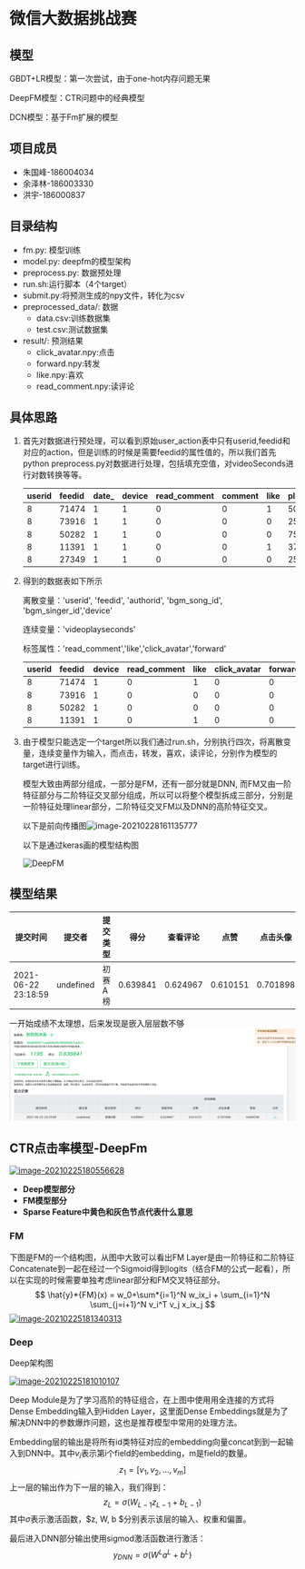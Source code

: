 # **微信大数据挑战赛**

## 模型

GBDT+LR模型：第一次尝试，由于one-hot内存问题无果

DeepFM模型：CTR问题中的经典模型

DCN模型：基于Fm扩展的模型

## 项目成员

- 朱国峰-186004034
- 余泽林-186003330
- 洪宇-186000837

## 目录结构

- fm.py: 模型训练
- model.py: deepfm的模型架构
- preprocess.py: 数据预处理
- run.sh:运行脚本（4个target）
- submit.py:将预测生成的npy文件，转化为csv
- preprocessed_data/: 数据
  - data.csv:训练数据集
  - test.csv:测试数据集
- result/: 预测结果
  - click_avatar.npy:点击
  - forward.npy:转发
  - like.npy:喜欢
  - read_comment.npy:读评论


##  具体思路

1. 首先对数据进行预处理，可以看到原始user_action表中只有userid,feedid和对应的action，但是训练的时候是需要feedid的属性值的，所以我们首先python preprocess.py对数据进行处理，包括填充空值，对videoSeconds进行对数转换等等。

   | userid | feedid | date_ | device | read_comment | comment | like | play | stay | click_avatar | forward | follow | favorite |
   | ------ | ------ | ----- | ------ | ------------ | ------- | ---- | ---- | ---- | ------------ | ------- | ------ | -------- |
   | 8      | 71474  | 1     | 1      | 0            | 0       | 1    | 500  | 5366 | 0            | 0       | 0      | 0        |
   | 8      | 73916  | 1     | 1      | 0            | 0       | 0    | 250  | 1533 | 0            | 0       | 0      | 0        |
   | 8      | 50282  | 1     | 1      | 0            | 0       | 0    | 750  | 1302 | 0            | 0       | 0      | 0        |
   | 8      | 11391  | 1     | 1      | 0            | 0       | 1    | 3750 | 5191 | 0            | 0       | 0      | 0        |
   | 8      | 27349  | 1     | 1      | 0            | 0       | 0    | 250  | 800  | 0            | 0       | 0      | 0        |

2. 得到的数据表如下所示

   离散变量：'userid', 'feedid', 'authorid', 'bgm_song_id', 'bgm_singer_id','device'

   连续变量：'videoplayseconds'

   标签属性：'read_comment','like','click_avatar','forward'

   | userid | feedid | device | read_comment | like | click_avatar | forward | authorid | videoplayseconds | bgm_song_id | bgm_singer_id |
   | ------ | ------ | ------ | ------------ | ---- | ------------ | ------- | -------- | ---------------- | ----------- | ------------- |
   | 8      | 71474  | 1      | 0            | 1    | 0            | 0       | 1528     | 2.484907         | 13746       | 3557          |
   | 8      | 73916  | 1      | 0            | 0    | 0            | 0       | 1442     | 2.833213         | 0           | 0             |
   | 8      | 50282  | 1      | 0            | 0    | 0            | 0       | 8648     | 3.465736         | 0           | 0             |
   | 8      | 11391  | 1      | 0            | 1    | 0            | 0       | 11976    | 1.94591          | 13097       | 5013          |

3. 由于模型只能选定一个target所以我们通过run.sh，分别执行四次，将离散变量，连续变量作为输入，而点击，转发，喜欢，读评论，分别作为模型的target进行训练。

   模型大致由两部分组成，一部分是FM，还有一部分就是DNN, 而FM又由一阶特征部分与二阶特征交叉部分组成，所以可以将整个模型拆成三部分，分别是一阶特征处理linear部分，二阶特征交叉FM以及DNN的高阶特征交叉。

   以下是前向传播图![image-20210228161135777](https://camo.githubusercontent.com/406fd9ca0fc6bf713bd97be287488b0d07d0b32f2539c7b8339ed867b57ade6e/687474703a2f2f72796c756f2e6f73732d636e2d6368656e6764752e616c6979756e63732e636f6d2fe59bbee78987696d6167652d32303231303232383136313133353737372e706e67)

   以下是通过keras画的模型结构图

   ![DeepFM](https://camo.githubusercontent.com/2dbd28bc15f554e75d508a1d3fa4f53a834b51287d4653e710db2691c3b4b84e/687474703a2f2f72796c756f2e6f73732d636e2d6368656e6764752e616c6979756e63732e636f6d2f25453525394225424525453725383925383744656570464d2e706e67)

## 模型结果

| 提交时间            |  提交者   | 提交类型 | 得分     | 查看评论 | 点赞     | 点击头像 | 转发     |
| ------------------- | :-------: | -------- | -------- | -------- | -------- | -------- | -------- |
| 2021-06-22 23:18:59 | undefined | 初赛A榜  | 0.639841 | 0.624967 | 0.610151 | 0.701898 | 0.664294 |

一开始成绩不太理想，后来发现是嵌入层层数不够![image-20210623170002122](https://github.com/Ezio1018/Wechat-Big-Data/blob/main/%E7%BB%93%E6%9E%9C.png)

## CTR点击率模型-DeepFm

[![image-20210225180556628](https://camo.githubusercontent.com/97c425985ff1d67e80d6b7e6de1608e0f6dbc1e45dcfa10f18bb469a69c559ad/687474703a2f2f72796c756f2e6f73732d636e2d6368656e6764752e616c6979756e63732e636f6d2fe59bbee78987696d6167652d32303231303232353138303535363632382e706e67)](https://camo.githubusercontent.com/97c425985ff1d67e80d6b7e6de1608e0f6dbc1e45dcfa10f18bb469a69c559ad/687474703a2f2f72796c756f2e6f73732d636e2d6368656e6764752e616c6979756e63732e636f6d2fe59bbee78987696d6167652d32303231303232353138303535363632382e706e67)

- **Deep模型部分**
- **FM模型部分**
- **Sparse Feature中黄色和灰色节点代表什么意思**

###  FM

下图是FM的一个结构图，从图中大致可以看出FM Layer是由一阶特征和二阶特征Concatenate到一起在经过一个Sigmoid得到logits（结合FM的公式一起看），所以在实现的时候需要单独考虑linear部分和FM交叉特征部分。 $$ \hat{y}*{FM}(x) = w_0+\sum*{i=1}^N w_ix_i + \sum_{i=1}^N \sum_{j=i+1}^N v_i^T v_j x_ix_j $$ [![image-20210225181340313](https://camo.githubusercontent.com/dedb4c63f6d6460a4f164bd3c1db6296e6e886685ff48585528f274a9288019d/687474703a2f2f72796c756f2e6f73732d636e2d6368656e6764752e616c6979756e63732e636f6d2fe59bbee78987696d6167652d32303231303232353138313334303331332e706e67)](https://camo.githubusercontent.com/dedb4c63f6d6460a4f164bd3c1db6296e6e886685ff48585528f274a9288019d/687474703a2f2f72796c756f2e6f73732d636e2d6368656e6764752e616c6979756e63732e636f6d2fe59bbee78987696d6167652d32303231303232353138313334303331332e706e67)

###  Deep

Deep架构图

[![image-20210225181010107](https://camo.githubusercontent.com/6cec5898538db83081d51574beb95b3099669af8df9942553ff92f8061c3aa0e/687474703a2f2f72796c756f2e6f73732d636e2d6368656e6764752e616c6979756e63732e636f6d2fe59bbee78987696d6167652d32303231303232353138313031303130372e706e67)](https://camo.githubusercontent.com/6cec5898538db83081d51574beb95b3099669af8df9942553ff92f8061c3aa0e/687474703a2f2f72796c756f2e6f73732d636e2d6368656e6764752e616c6979756e63732e636f6d2fe59bbee78987696d6167652d32303231303232353138313031303130372e706e67)

Deep Module是为了学习高阶的特征组合，在上图中使用用全连接的方式将Dense Embedding输入到Hidden Layer，这里面Dense Embeddings就是为了解决DNN中的参数爆炸问题，这也是推荐模型中常用的处理方法。

Embedding层的输出是将所有id类特征对应的embedding向量concat到到一起输入到DNN中。其中$v_i$表示第i个field的embedding，m是field的数量。 $$ z_1=[v_1, v_2, ..., v_m] $$ 上一层的输出作为下一层的输入，我们得到： $$ z_L=\sigma(W_{L-1} z_{L-1}+b_{L-1}) $$ 其中$\sigma$表示激活函数，$z, W, b $分别表示该层的输入、权重和偏置。

最后进入DNN部分输出使用sigmod激活函数进行激活： $$ y_{DNN}=\sigma(W^{L}a^L+b^L) $$
